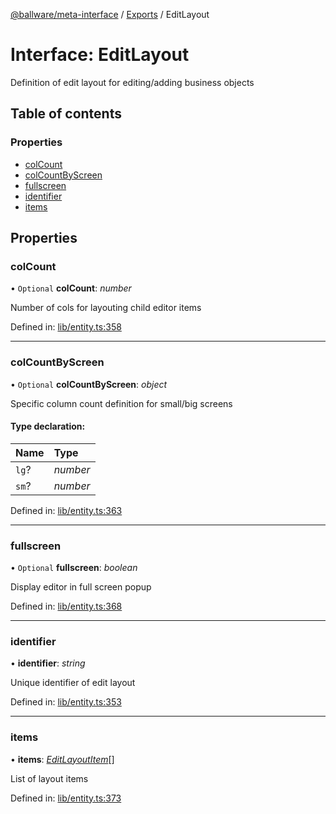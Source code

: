 [@ballware/meta-interface](../README.md) / [Exports](../modules.md) / EditLayout

# Interface: EditLayout

Definition of edit layout for editing/adding business objects

## Table of contents

### Properties

- [colCount](editlayout.md#colcount)
- [colCountByScreen](editlayout.md#colcountbyscreen)
- [fullscreen](editlayout.md#fullscreen)
- [identifier](editlayout.md#identifier)
- [items](editlayout.md#items)

## Properties

### colCount

• `Optional` **colCount**: *number*

Number of cols for layouting child editor items

Defined in: [lib/entity.ts:358](https://github.com/ballware/ballware-client/blob/69c8328/libs/meta-interface/src/lib/entity.ts#L358)

___

### colCountByScreen

• `Optional` **colCountByScreen**: *object*

Specific column count definition for small/big screens

#### Type declaration:

Name | Type |
:------ | :------ |
`lg`? | *number* |
`sm`? | *number* |

Defined in: [lib/entity.ts:363](https://github.com/ballware/ballware-client/blob/69c8328/libs/meta-interface/src/lib/entity.ts#L363)

___

### fullscreen

• `Optional` **fullscreen**: *boolean*

Display editor in full screen popup

Defined in: [lib/entity.ts:368](https://github.com/ballware/ballware-client/blob/69c8328/libs/meta-interface/src/lib/entity.ts#L368)

___

### identifier

• **identifier**: *string*

Unique identifier of edit layout

Defined in: [lib/entity.ts:353](https://github.com/ballware/ballware-client/blob/69c8328/libs/meta-interface/src/lib/entity.ts#L353)

___

### items

• **items**: [*EditLayoutItem*](editlayoutitem.md)[]

List of layout items

Defined in: [lib/entity.ts:373](https://github.com/ballware/ballware-client/blob/69c8328/libs/meta-interface/src/lib/entity.ts#L373)
